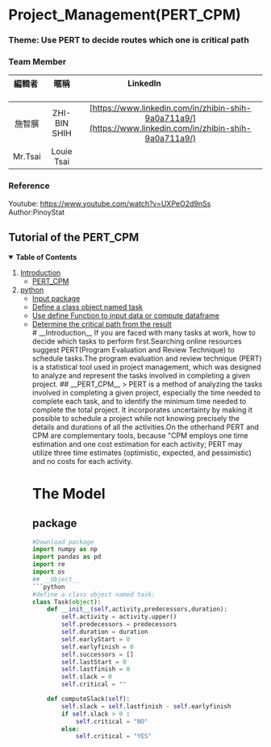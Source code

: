 # Project_Management(PERT_CPM) 
### Theme: Use PERT to decide routes which one is critical path

### **Team Member**    

| 編輯者       |    暱稱         |                      LinkedIn                                                            |
| :-----------:|:-----------:   |:---------------------------------------------------------------------------------------: |
|  施智臏      | ZHI-BIN SHIH     | [https://www.linkedin.com/in/zhibin-shih-9a0a711a9/](https://www.linkedin.com/in/zhibin-shih-9a0a711a9/)     
|  Mr.Tsai    |  Louie Tsai       | 
### **Reference**
Youtube: https://www.youtube.com/watch?v=UXPeO2d9nSs  Author:PinoyStat
## Tutorial of the PERT_CPM
<details open="open">
  <summary><b>Table of Contents</b></summary>
  <ol>
    <li>
      <a href="#introduction">Introduction</a>
      <ul>
        <li><a href="#PERT_CPM">PERT_CPM</a></li>
    </li>
      </ul>
    <li>
      <a href="#the-model">python</a>
       <ul>
        <li><a href="#package">Input package</a></li>
        <li><a href="#Object">Define a class object named task</a></li>
        <li><a href="#Function">Use define Function to input data or compute dataframe </a></li>
        <li><a href="#Output result">Determine the critical path from the result</a></li>
# __Introduction__
If you are faced with many tasks at work, how to decide which tasks to perform first.Searching online resources suggest PERT(Program Evaluation and Review Technique) to schedule tasks.The program evaluation and review technique (PERT) is a statistical tool used in project management, which was designed to analyze and represent the tasks involved in completing a given project.
## __PERT_CPM__
> PERT is a method of analyzing the tasks involved in completing a given project, especially the time needed to complete each task, and to identify the minimum time needed to complete the total project. It incorporates uncertainty by making it possible to schedule a project while not knowing precisely the details and durations of all the activities.On the otherhand PERT and CPM are complementary tools, because "CPM employs one time estimation and one cost estimation for each activity; PERT may utilize three time estimates (optimistic, expected, and pessimistic) and no costs for each activity.
 
# __The Model__
## __package__
```python 
#Download package
import numpy as np
import pandas as pd  
import re
import os        
## __Object__         
```python      
#define a class object named task:
class Task(object):
    def __init__(self,activity,predecessors,duration):
        self.activity = activity.upper()
        self.predecessors = predecessors
        self.duration = duration
        self.earlyStart = 0
        self.earlyfinish = 0
        self.successors = []
        self.lastStart = 0
        self.lastfinish = 0
        self.slack = 0
        self.critical = ""

    def computeSlack(self):
        self.slack = self.lastfinish - self.earlyfinish
        if self.slack > 0 :
            self.critical = "NO"
        else:
            self.critical = "YES"
